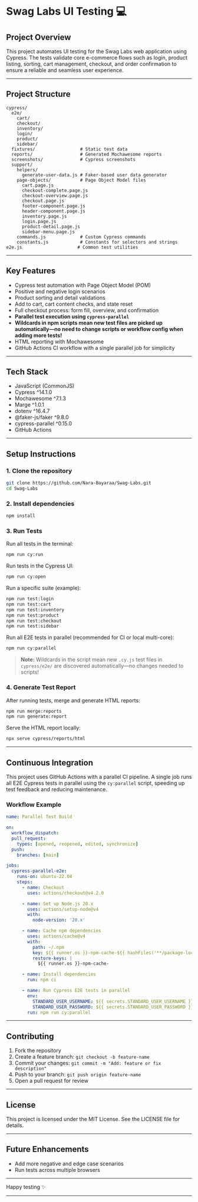 # Swag Labs UI Testing 💻

## Project Overview

This project automates UI testing for the Swag Labs web application using Cypress.
The tests validate core e-commerce flows such as login, product listing, sorting, cart management, checkout, and order confirmation to ensure a reliable and seamless user experience.

---

## Project Structure

```
cypress/
  e2e/
    cart/
    checkout/
    inventory/
    login/
    product/
    sidebar/
  fixtures/                 # Static test data
  reports/                  # Generated Mochawesome reports
  screenshots/              # Cypress screenshots
  support/
    helpers/
      generate-user-data.js # Faker-based user data generator
    page-objects/           # Page Object Model files
      cart.page.js
      checkout-complete.page.js
      checkout-overview.page.js
      checkout.page.js
      footer-component.page.js
      header-component.page.js
      inventory.page.js
      login.page.js
      product-detail.page.js
      sidebar-menu.page.js
    commands.js             # Custom Cypress commands
    constants.js            # Constants for selectors and strings
e2e.js                     # Common test utilities
```

---

## Key Features

* Cypress test automation with Page Object Model (POM)
* Positive and negative login scenarios
* Product sorting and detail validations
* Add to cart, cart content checks, and state reset
* Full checkout process: form fill, overview, and confirmation
* **Parallel test execution using `cypress-parallel`**
* **Wildcards in npm scripts mean new test files are picked up automatically—no need to change scripts or workflow config when adding more tests!**
* HTML reporting with Mochawesome
* GitHub Actions CI workflow with a single parallel job for simplicity

---

## Tech Stack

* JavaScript (CommonJS)
* Cypress ^14.1.0
* Mochawesome ^7.1.3
* Marge ^1.0.1
* dotenv ^16.4.7
* @faker-js/faker ^9.8.0
* cypress-parallel ^0.15.0
* GitHub Actions

---

## Setup Instructions

### 1. Clone the repository

```bash
git clone https://github.com/Nara-Bayaraa/Swag-Labs.git
cd Swag-Labs
```

### 2. Install dependencies

```bash
npm install
```

### 3. Run Tests

Run all tests in the terminal:

```bash
npm run cy:run
```

Run tests in the Cypress UI:

```bash
npm run cy:open
```

Run a specific suite (example):

```bash
npm run test:login
npm run test:cart
npm run test:inventory
npm run test:product
npm run test:checkout
npm run test:sidebar
```

Run all E2E tests in parallel (recommended for CI or local multi-core):

```bash
npm run cy:parallel
```

> **Note:**
> Wildcards in the script mean new `.cy.js` test files in `cypress/e2e/` are discovered automatically—no changes needed to scripts!

### 4. Generate Test Report

After running tests, merge and generate HTML reports:

```bash
npm run merge:reports
npm run generate:report
```

Serve the HTML report locally:

```bash
npx serve cypress/reports/html
```

---



## Continuous Integration

This project uses GitHub Actions with a parallel CI pipeline.
A single job runs all E2E Cypress tests in parallel using the `cy:parallel` script, speeding up test feedback and reducing maintenance.

### **Workflow Example**

```yaml
name: Parallel Test Build

on:
  workflow_dispatch:
  pull_request:
    types: [opened, reopened, edited, synchronize]
  push:
    branches: [main]

jobs:
  cypress-parallel-e2e:
    runs-on: ubuntu-22.04
    steps:
      - name: Checkout
        uses: actions/checkout@v4.2.0

      - name: Set up Node.js 20.x
        uses: actions/setup-node@v4
        with:
          node-version: '20.x'

      - name: Cache npm dependencies
        uses: actions/cache@v4
        with:
          path: ~/.npm
          key: ${{ runner.os }}-npm-cache-${{ hashFiles('**/package-lock.json') }}
          restore-keys: |
            ${{ runner.os }}-npm-cache-

      - name: Install dependencies
        run: npm ci

      - name: Run Cypress E2E tests in parallel
        env:
          STANDARD_USER_USERNAME: ${{ secrets.STANDARD_USER_USERNAME }}
          STANDARD_USER_PASSWORD: ${{ secrets.STANDARD_USER_PASSWORD }}
        run: npm run cy:parallel
```

---

## Contributing

1. Fork the repository
2. Create a feature branch: `git checkout -b feature-name`
3. Commit your changes: `git commit -m "Add: feature or fix description"`
4. Push to your branch: `git push origin feature-name`
5. Open a pull request for review

---

## License

This project is licensed under the MIT License. See the LICENSE file for details.

---

## Future Enhancements

* Add more negative and edge case scenarios
* Run tests across multiple browsers

---

Happy testing ✨

---
